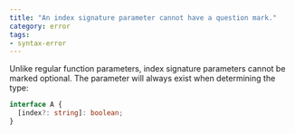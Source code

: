 ```yaml
---
title: "An index signature parameter cannot have a question mark."
category: error
tags:
- syntax-error
---
```


Unlike regular function parameters, index signature parameters cannot be marked
optional. The parameter will always exist when determining the type:

```ts
interface A {
  [index?: string]: boolean;
}
```
